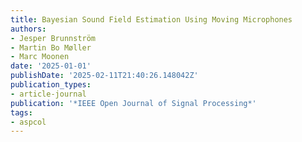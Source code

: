 ```yaml
---
title: Bayesian Sound Field Estimation Using Moving Microphones
authors:
- Jesper Brunnström
- Martin Bo Møller
- Marc Moonen
date: '2025-01-01'
publishDate: '2025-02-11T21:40:26.148042Z'
publication_types:
- article-journal
publication: '*IEEE Open Journal of Signal Processing*'
tags:
- aspcol
---
```

